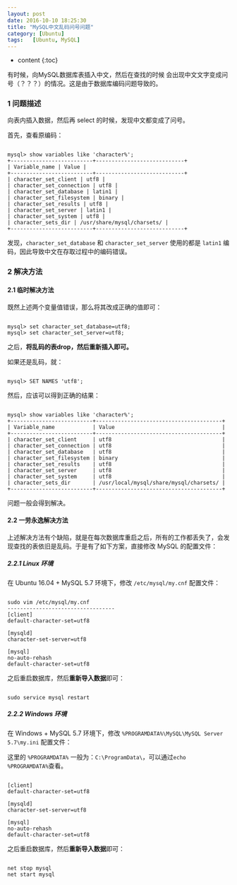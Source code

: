 ```yaml
---
layout: post
date: 2016-10-10 18:25:30
title: "MySQL中文乱码问号问题"
category: [Ubuntu]
tags:   [Ubuntu, MySQL]
---
```


* content
{:toc}

有时候，向MySQL数据库表插入中文，然后在查找的时候 会出现中文文字变成问号（？？？）的情况。这是由于数据库编码问题导致的。

### 1 问题描述

向表内插入数据，然后再 select 的时候，发现中文都变成了问号。

首先，查看原编码：

```shell

mysql> show variables like 'character%';
+--------------------------+----------------------------+ 
| Variable_name | Value | 
+--------------------------+----------------------------+ 
| character_set_client | utf8 | 
| character_set_connection | utf8 | 
| character_set_database | latin1 | 
| character_set_filesystem | binary | 
| character_set_results | utf8 | 
| character_set_server | latin1 | 
| character_set_system | utf8 | 
| character_sets_dir | /usr/share/mysql/charsets/ | 
+--------------------------+----------------------------+  

```

发现，``character_set_database`` 和 ``character_set_server`` 使用的都是 ``latin1`` 编码，因此导致中文在存取过程中的编码错误。

### 2 解决方法

#### 2.1 临时解决方法

既然上述两个变量值错误，那么将其改成正确的值即可：

```shell

mysql> set character_set_database=utf8;
mysql> set character_set_server=utf8;

```

之后，**将乱码的表drop，然后重新插入即可。**

如果还是乱码，就：

```shell

mysql> SET NAMES 'utf8';

```

然后，应该可以得到正确的结果：

```shell

mysql> show variables like 'character%';
+--------------------------+----------------------------------------+
| Variable_name            | Value                                  |
+--------------------------+----------------------------------------+
| character_set_client     | utf8                                   |
| character_set_connection | utf8                                   |
| character_set_database   | utf8                                   |
| character_set_filesystem | binary                                 |
| character_set_results    | utf8                                   |
| character_set_server     | utf8                                   |
| character_set_system     | utf8                                   |
| character_sets_dir       | /usr/local/mysql/share/mysql/charsets/ |
+--------------------------+----------------------------------------+ 

```

问题一般会得到解决。

#### 2.2 一劳永逸解决方法

上述解决方法有个缺陷，就是在每次数据库重启之后，所有的工作都丢失了，会发现查找的表依旧是乱码。于是有了如下方案，直接修改 MySQL 的配置文件：

##### 2.2.1 Linux 环境

在 Ubuntu 16.04 + MySQL 5.7 环境下，修改 ``/etc/mysql/my.cnf`` 配置文件：

```shell

sudo vim /etc/mysql/my.cnf
----------------------------------
[client]
default-character-set=utf8

[mysqld]
character-set-server=utf8

[mysql]
no-auto-rehash
default-character-set=utf8

```

之后重启数据库，然后**重新导入数据**即可：

```shell

sudo service mysql restart

```

##### 2.2.2 Windows 环境

在 Windows + MySQL 5.7 环境下，修改 ``%PROGRAMDATA%\MySQL\MySQL Server 5.7\my.ini`` 配置文件：

这里的 ``%PROGRAMDATA%`` 一般为：``C:\ProgramData\``，可以通过``echo %PROGRAMDATA%``查看。

```shell

[client]
default-character-set=utf8

[mysqld]
character-set-server=utf8

[mysql]
no-auto-rehash
default-character-set=utf8

```

之后重启数据库，然后**重新导入数据**即可：

```shell

net stop mysql
net start mysql

```

